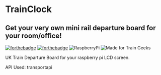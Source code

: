 # TrainClock
## Get your very own mini rail departure board for your room/office!
[![forthebadge](https://forthebadge.com/images/badges/made-with-python.svg)](https://forthebadge.com) [![forthebadge](https://forthebadge.com/images/badges/open-source.svg)](https://forthebadge.com) ![RaspberryPi](https://img.shields.io/badge/Raspberry-Pi-%23c1282d?style=for-the-badge) ![Made for Train Geeks](https://img.shields.io/badge/Made%20For-Train%20Geeks-%23c1282d?style=for-the-badge)

UK Train Departure Board for your raspberry pi LCD screen.

API Used: transportapi
